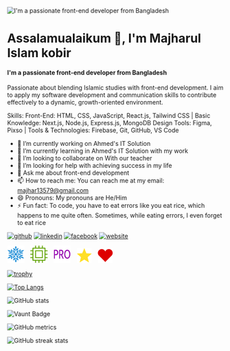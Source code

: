 ![I'm a passionate front-end developer from Bangladesh](https://scontent.fdac14-1.fna.fbcdn.net/v/t39.30808-6/470991091_612666768090652_717279334157581169_n.jpg?stp=dst-jpg_s960x960_tt6&_nc_cat=102&ccb=1-7&_nc_sid=cc71e4&_nc_eui2=AeEifRuqHV664ZNbsFE5Kc35nvzwu34zXiae_PC7fjNeJsGSQPC3MZmZeUB8HeDFfpTzvFGqrNlL5NPVZu-LFp7Q&_nc_ohc=Db7DfAozo40Q7kNvgF6YbnN&_nc_zt=23&_nc_ht=scontent.fdac14-1.fna&_nc_gid=AIxVGGLE2WeCDGgxIwf_SRF&oh=00_AYDjDKc1sjvYaE61Mh9s34EsbL9c7DYSdq120R9MH44dWA&oe=678C3F28)
# Assalamualaikum 👋, I'm Majharul Islam kobir
#### I'm a passionate front-end developer from Bangladesh

Passionate about blending Islamic studies with front-end development. I aim to apply my software development and communication skills to contribute effectively to a dynamic, growth-oriented environment.  

Skills: Front-End: HTML, CSS, JavaScript, React.js, Tailwind CSS | Basic Knowledge: Next.js, Node.js, Express.js, MongoDB Design Tools: Figma, Pixso | Tools & Technologies: Firebase, Git, GitHub, VS Code  

- 🔭 I’m currently working on Ahmed's IT Solution  
- 🌱 I’m currently learning in Ahmed's IT Solution with my work 
- 👯 I’m looking to collaborate on With our teacher  
- 🤔 I’m looking for help with achieving success in my life 
- 💬 Ask me about front-end development 
- 📫 How to reach me: You can reach me at my email: majhar13579@gmail.com 
- 😄 Pronouns: My pronouns are He/Him 
- ⚡ Fun fact: To code, you have to eat errors like you eat rice, which happens to me quite often. Sometimes, while eating errors, I even forget to eat rice 


[<img src='https://cdn.jsdelivr.net/npm/simple-icons@3.0.1/icons/github.svg' alt='github' height='40'>](https://github.com/https://github.com/majharul-islam-kobir)  [<img src='https://cdn.jsdelivr.net/npm/simple-icons@3.0.1/icons/linkedin.svg' alt='linkedin' height='40'>](https://www.linkedin.com/in/https://www.linkedin.com/in/majharul-islam-0345b7322?lipi=urn%3Ali%3Apage%3Ad_flagship3_profile_view_base_contact_details%3BAUU6CdpJTQK8j6YxDWQKiQ%3D%3D/)  [<img src='https://cdn.jsdelivr.net/npm/simple-icons@3.0.1/icons/facebook.svg' alt='facebook' height='40'>](https://www.facebook.com/https://www.facebook.com/majharul.islam.kobir.2024)  [<img src='https://cdn.jsdelivr.net/npm/simple-icons@3.0.1/icons/icloud.svg' alt='website' height='40'>](https://jovial-starburst-51746b.netlify.app/)  

<a href='https://archiveprogram.github.com/'><img src='https://raw.githubusercontent.com/acervenky/animated-github-badges/master/assets/acbadge.gif' width='40' height='40'></a> <a href='https://docs.github.com/en/developers'><img src='https://raw.githubusercontent.com/acervenky/animated-github-badges/master/assets/devbadge.gif' width='40' height='40'></a> <a href='https://github.com/pricing'><img src='https://raw.githubusercontent.com/acervenky/animated-github-badges/master/assets/pro.gif' width='40' height='40'></a> <a href='https://stars.github.com/'><img src='https://raw.githubusercontent.com/acervenky/animated-github-badges/master/assets/starbadge.gif' width='35' height='35'></a> <a href='https://docs.github.com/en/github/supporting-the-open-source-community-with-github-sponsors'><img src='https://raw.githubusercontent.com/acervenky/animated-github-badges/master/assets/sponsorbadge.gif' width='35' height='35'></a> 

[![trophy](https://github-profile-trophy.vercel.app/?username=https://github.com/majharul-islam-kobir)](https://github.com/ryo-ma/github-profile-trophy)

[![Top Langs](https://github-readme-stats.vercel.app/api/top-langs/?username=https://github.com/majharul-islam-kobir)](https://github.com/anuraghazra/github-readme-stats)

![GitHub stats](https://github-readme-stats.vercel.app/api?username=https://github.com/majharul-islam-kobir&show_icons=true&count_private=true)  

![Vaunt Badge](https://api.vaunt.dev/v1/github/entities/https://github.com/majharul-islam-kobir/contributions?format=svg&private=true)  

![GitHub metrics](https://metrics.lecoq.io/https://github.com/majharul-islam-kobir)  

![GitHub streak stats](https://streak-stats.demolab.com/?user=https://github.com/majharul-islam-kobir)  


